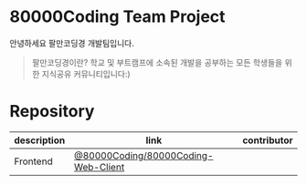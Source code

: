 # 80000Coding Team Project
안녕하세요 팔만코딩경 개발팀입니다.

> 팔만코딩경이란?
> 학교 및 부트캠프에 소속된 개발을 공부하는 모든 학생들을 위한 지식공유 커뮤니티입니다:)



# Repository

| description | link |contributor|
| --- | --- | --- |
|Frontend|[@80000Coding/80000Coding-Web-Client](https://github.com/80000Coding/80000Coding-Web-Client)| |

